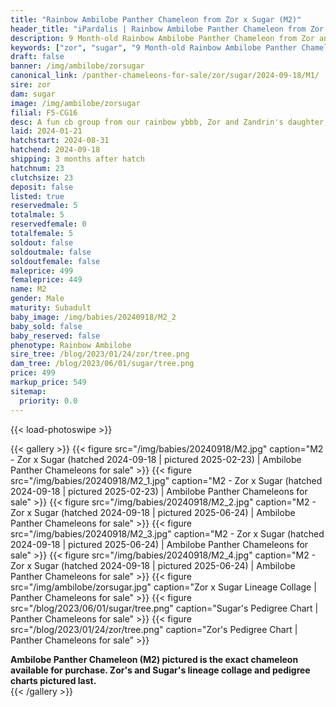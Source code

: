 ```yaml
---
title: "Rainbow Ambilobe Panther Chameleon from Zor x Sugar (M2)"
header_title: "iPardalis | Rainbow Ambilobe Panther Chameleon from Zor x Sugar | M2"
description: 9 Month-old Rainbow Ambilobe Panther Chameleon from Zor and Sugar. A fun cb group from our rainbow ybbb, Zor and Zandrin's daughter, Sugar. We've included sire and dam dendrograms if available, but you can view our Zor or Sugar breeder pages for more information.
keywords: ["zor", "sugar", "9 Month-old Rainbow Ambilobe Panther Chameleon", "baby chameleons for sale", "buy panther chameleon", "panther for sale", "ambilobe panther chameleons for sale", "ambilobe panther chameleon for sale"]
draft: false
banner: /img/ambilobe/zorsugar
canonical_link: /panther-chameleons-for-sale/zor/sugar/2024-09-18/M1/
sire: zor
dam: sugar
image: /img/ambilobe/zorsugar
filial: F5-CG16
desc: A fun cb group from our rainbow ybbb, Zor and Zandrin's daughter, Sugar.
laid: 2024-01-21
hatchstart: 2024-08-31
hatchend: 2024-09-18
shipping: 3 months after hatch
hatchnum: 23
clutchsize: 23
deposit: false
listed: true
reservedmale: 5
totalmale: 5
reservedfemale: 0
totalfemale: 5
soldout: false
soldoutmale: false
soldoutfemale: false
maleprice: 499
femaleprice: 449
name: M2
gender: Male
maturity: Subadult
baby_image: /img/babies/20240918/M2_2
baby_sold: false
baby_reserved: false
phenotype: Rainbow Ambilobe
sire_tree: /blog/2023/01/24/zor/tree.png
dam_tree: /blog/2023/06/01/sugar/tree.png
price: 499
markup_price: 549
sitemap: 
  priority: 0.0
---
```


{{< load-photoswipe >}}

{{< gallery >}}
  {{< figure src="/img/babies/20240918/M2.jpg" caption="M2 - Zor x Sugar (hatched 2024-09-18 | pictured 2025-02-23) | Ambilobe Panther Chameleons for sale" >}}
  {{< figure src="/img/babies/20240918/M2_1.jpg" caption="M2 - Zor x Sugar (hatched 2024-09-18 | pictured 2025-02-23) | Ambilobe Panther Chameleons for sale" >}}
  {{< figure src="/img/babies/20240918/M2_2.jpg" caption="M2 - Zor x Sugar (hatched 2024-09-18 | pictured 2025-06-24) | Ambilobe Panther Chameleons for sale" >}}
  {{< figure src="/img/babies/20240918/M2_3.jpg" caption="M2 - Zor x Sugar (hatched 2024-09-18 | pictured 2025-06-24) | Ambilobe Panther Chameleons for sale" >}}
  {{< figure src="/img/babies/20240918/M2_4.jpg" caption="M2 - Zor x Sugar (hatched 2024-09-18 | pictured 2025-06-24) | Ambilobe Panther Chameleons for sale" >}}
  {{< figure src="/img/ambilobe/zorsugar.jpg" caption="Zor x Sugar Lineage Collage | Panther Chameleons for sale" >}}
  {{< figure src="/blog/2023/06/01/sugar/tree.png" caption="Sugar's Pedigree Chart | Panther Chameleons for sale" >}}
  {{< figure src="/blog/2023/01/24/zor/tree.png" caption="Zor's Pedigree Chart | Panther Chameleons for sale" >}}
  <figcaption itemprop="description"><strong>Ambilobe Panther Chameleon (M2) pictured is the exact chameleon available for purchase. Zor's and Sugar's lineage collage and pedigree charts pictured last.</strong></figcaption>
{{< /gallery >}}
